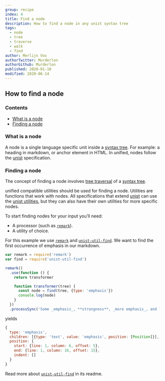 ```yaml
---
group: recipe
index: 4
title: Find a node
description: How to find a node in any unist syntax tree
tags:
  - node
  - tree
  - traverse
  - walk
  - find
author: Merlijn Vos
authorTwitter: Murderlon
authorGithub: Murderlon
published: 2020-01-10
modified: 2020-06-14
---
```


## How to find a node

### Contents

*   [What is a node](#what-is-a-node)
*   [Finding a node](#finding-a-node)

### What is a node

A node is a single language specific unit inside a [syntax tree][syntax-tree].
For example: a heading in markdown, or anchor element in HTML.
In unified, nodes follow the [unist][] specification.

### Finding a node

The concept of finding a node involves
[tree traversal][tree-traversal] of a [syntax tree][syntax-tree].

unified compatible utilities should be used for finding a node.
Utilities are functions that work with nodes.  All specifications
that extend [unist][] can use the [unist utilities][unist-utils],
but they can also have their own utilities for more specific nodes.

To start finding nodes for your input you’ll need:

*   A processor (such as [`remark`][remark]).
*   A utility of choice.

For this example we use [`remark`][remark]
and [`unist-util-find`][unist-util-find].  We want to find
the first occurrence of emphasis in our markdown.

```js
var remark = require('remark')
var find = require('unist-util-find')

remark()
  .use(function () {
    return transformer

    function transformer(tree) {
      const node = find(tree, {type: 'emphasis'})
      console.log(node)
    }
  })
  .processSync('Some _emphasis_, **strongness**, _more emphasis_, and `code`.')
```

yields

```js
{
  type: 'emphasis',
  children: [{type: 'text', value: 'emphasis', position: [Position]}],
  position: {
    start: {line: 1, column: 6, offset: 5},
    end: {line: 1, column: 16, offset: 15},
    indent: []
  }
}
```

Read more about [`unist-util-find`][unist-util-find] in its readme.

[tree-traversal]: /learn/recipe/tree-traversal/

[syntax-tree]: /learn/guide/introduction-to-syntax-trees/

[unist]: https://github.com/syntax-tree/unist

[unist-utils]: https://github.com/syntax-tree/unist#list-of-utilities

[remark]: https://github.com/remarkjs/remark

[unist-util-find]: https://github.com/blahah/unist-util-find
